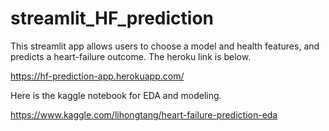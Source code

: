 # streamlit_HF_prediction
This streamlit app allows users to choose a model and health features, and predicts a heart-failure outcome. The heroku link is below. 

https://hf-prediction-app.herokuapp.com/

Here is the kaggle notebook for EDA and modeling.

https://www.kaggle.com/lihongtang/heart-failure-prediction-eda
